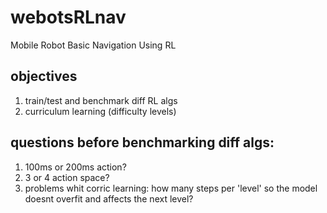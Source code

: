 # webotsRLnav
Mobile Robot Basic Navigation Using RL

## objectives
1. train/test and benchmark diff RL algs
2. curriculum learning (difficulty levels)

## questions before benchmarking diff algs:
1. 100ms or 200ms action?
2. 3 or 4 action space?
3. problems whit corric learning: how many steps per 'level' so the model doesnt overfit and affects the next level?
